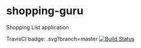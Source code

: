 # shopping-guru
Shopping List application

TravisCI badge: .svg?branch=master
[![Build Status](https://travis-ci.org/flacode/shopping-guru.png)](https://travis-ci.org/flacode/shopping-guru)
